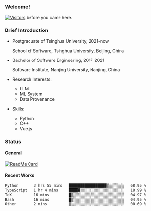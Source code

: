 ### Welcome!

[![Visitors](https://visitor-badge.laobi.icu/badge?page_id=HermitSun.HermitSun)]() before you came here.

### Brief Introduction

- Postgraduate of Tsinghua University, 2021-now
  
  School of Software, Tsinghua University, Beijing, China

- Bachelor of Software Engineering, 2017-2021
  
  Software Institute, Nanjing University, Nanjing, China

- Research Interests:
  - LLM
  - ML System
  - Data Provenance

- Skills:
  - Python
  - C++
  - Vue.js

### Status

#### General

[![ReadMe Card](https://github-readme-stats.hermitsun.vercel.app/api?username=HermitSun&count_private=true&show_icons=true)]()

#### Recent Works

<!--START_SECTION:waka-->

```txt
Python       3 hrs 55 mins   █████████████████▒░░░░░░░   68.95 %
TypeScript   1 hr 4 mins     ████▓░░░░░░░░░░░░░░░░░░░░   18.99 %
TeX          16 mins         █▒░░░░░░░░░░░░░░░░░░░░░░░   04.97 %
Bash         16 mins         █▒░░░░░░░░░░░░░░░░░░░░░░░   04.95 %
Other        2 mins          ▒░░░░░░░░░░░░░░░░░░░░░░░░   00.69 %
```

<!--END_SECTION:waka-->
